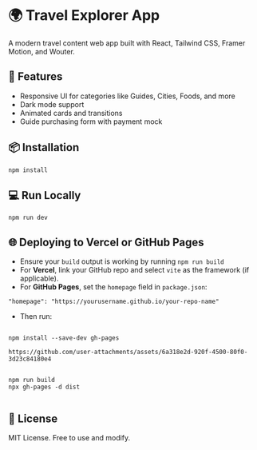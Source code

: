 <!DOCTYPE html>
<html lang="en">
<head>
  <meta charset="UTF-8" />
  <meta name="viewport" content="width=device-width, initial-scale=1.0"/>
  
</head>
<body>
  <h1>🌍 Travel Explorer App</h1>
  <p>A modern travel content web app built with React, Tailwind CSS, Framer Motion, and Wouter.</p>

  <h2>🚀 Features</h2>
  <ul>
    <li>Responsive UI for categories like Guides, Cities, Foods, and more</li>
    <li>Dark mode support</li>
    <li>Animated cards and transitions</li>
    <li>Guide purchasing form with payment mock</li>
  </ul>

  <h2>📦 Installation</h2>
  <pre><code>npm install</code></pre>

  <h2>💻 Run Locally</h2>
  <pre><code>npm run dev</code></pre>

  <h2>🌐 Deploying to Vercel or GitHub Pages</h2>
  <ul>
    <li>Ensure your <code>build</code> output is working by running <code>npm run build</code></li>
    <li>For <strong>Vercel</strong>, link your GitHub repo and select <code>vite</code> as the framework (if applicable).</li>
    <li>For <strong>GitHub Pages</strong>, set the <code>homepage</code> field in <code>package.json</code>:</li>
  </ul>

  <pre><code>"homepage": "https://yourusername.github.io/your-repo-name"</code></pre>

  <ul>
    <li>Then run:</li>
  </ul>

  <pre><code>
npm install --save-dev gh-pages

https://github.com/user-attachments/assets/6a318e2d-920f-4500-80f0-3d23c84180e4


npm run build
npx gh-pages -d dist
  </code></pre>

  <h2>📄 License</h2>
  <p>MIT License. Free to use and modify.</p>
</body>
</html>

